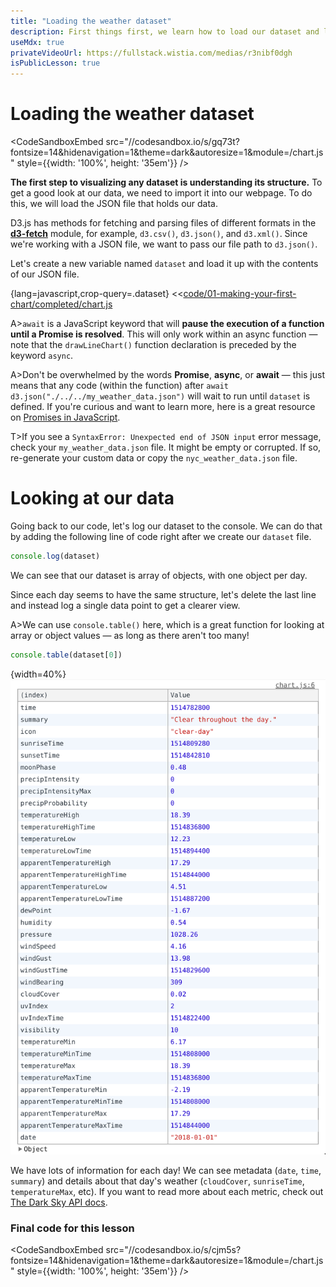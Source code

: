 ```yaml
---
title: "Loading the weather dataset"
description: First things first, we learn how to load our dataset and look at the structure.
useMdx: true
privateVideoUrl: https://fullstack.wistia.com/medias/r3nibf0dgh
isPublicLesson: true
---
```


# Loading the weather dataset

<CodeSandboxEmbed
  src="//codesandbox.io/s/gq73t?fontsize=14&hidenavigation=1&theme=dark&autoresize=1&module=/chart.js"
  style={{width: '100%', height: '35em'}}
/>

**The first step to visualizing any dataset is understanding its structure.** To get a good look at our data, we need to import it into our webpage. To do this, we will load the JSON file that holds our data.

D3.js has methods for fetching and parsing files of different formats in the [**d3-fetch**](https://github.com/d3/d3-fetch) module, for example, `d3.csv()`, `d3.json()`, and `d3.xml()`. Since we're working with a JSON file, we want to pass our file path to `d3.json()`.

Let's create a new variable named `dataset` and load it up with the contents of our JSON file.

{lang=javascript,crop-query=.dataset}
<<[code/01-making-your-first-chart/completed/chart.js](./protected/code/01-making-your-first-chart/completed/chart.js)

A>`await` is a JavaScript keyword that will **pause the execution of a function until a Promise is resolved**. This will only work within an async function — note that the `drawLineChart()` function declaration is preceded by the keyword `async`.

A>Don't be overwhelmed by the words **Promise**, **async**, or **await** — this just means that any code (within the function) after `await d3.json("./../../my_weather_data.json")` will wait to run until `dataset` is defined. If you're curious and want to learn more, here is a great resource on [Promises in JavaScript](https://www.youtube.com/watch?v=QO4NXhWo_NM).

T>If you see a `SyntaxError: Unexpected end of JSON input` error message, check your `my_weather_data.json` file. It might be empty or corrupted. If so, re-generate your custom data or copy the `nyc_weather_data.json` file.


# Looking at our data


Going back to our code, let's log our dataset to the console. We can do that by adding the following line of code right after we create our `dataset` file.

```javascript
console.log(dataset)
```

We can see that our dataset is array of objects, with one object per day.

Since each day seems to have the same structure, let's delete the last line and instead log a single data point to get a clearer view.

A>We can use `console.table()` here, which is a great function for looking at array or object values — as long as there aren't too many!

```javascript
console.table(dataset[0])
```

{width=40%}
![Our dataset](./public/images/1-making-your-first-chart/dataset.png)

We have lots of information for each day! We can see metadata (`date`, `time`, `summary`) and details about that day's weather (`cloudCover`, `sunriseTime`, `temperatureMax`, etc). If you want to read more about each metric, check out [The Dark Sky API docs](https://darksky.net/dev/docs#data-point).

### Final code for this lesson

<CodeSandboxEmbed
  src="//codesandbox.io/s/cjm5s?fontsize=14&hidenavigation=1&theme=dark&autoresize=1&module=/chart.js"
  style={{width: '100%', height: '35em'}}
/>